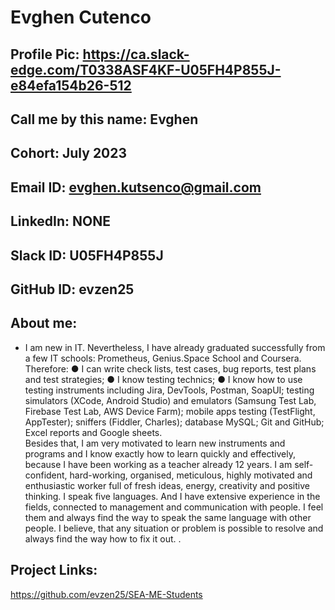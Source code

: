 # Evghen Cutenco 
## Profile Pic: https://ca.slack-edge.com/T0338ASF4KF-U05FH4P855J-e84efa154b26-512
## Call me by this name: Evghen 
## Cohort: July 2023
## Email ID: evghen.kutsenco@gmail.com 
## LinkedIn: NONE
## Slack ID: U05FH4P855J 
## GitHub ID: evzen25
## About me: 
- I am new in IT. Nevertheless, I have already graduated successfully from 
a few IT schools: Prometheus, Genius.Space School and Coursera. Therefore: 
●	I can write check lists, test cases, bug reports, test plans and test strategies; 
●	I know testing technics;
●	I know how to use testing instruments including Jira, DevTools, Postman, SoapUI; testing simulators (XCode, Android Studio) and emulators (Samsung Test Lab, Firebase Test Lab, AWS Device Farm); mobile apps testing (TestFlight, AppTester); sniffers (Fiddler, Charles); database MySQL; Git and GitHub; Excel reports and Google sheets.  
Besides that, I am very motivated to learn new instruments and programs and I know exactly how to learn quickly and effectively, because I have been working as a teacher already 12 years. I am self-confident, hard-working, organised, meticulous, highly motivated and enthusiastic worker full 
of fresh ideas, energy, creativity and positive thinking.
I speak five languages. 
And I have extensive experience in the fields, connected to management and communication with people. I feel them and always find the way to speak the same language with other people. I believe, that any situation or problem is possible to resolve and always find the way how to fix it out.
.
## Project Links:
https://github.com/evzen25/SEA-ME-Students 
